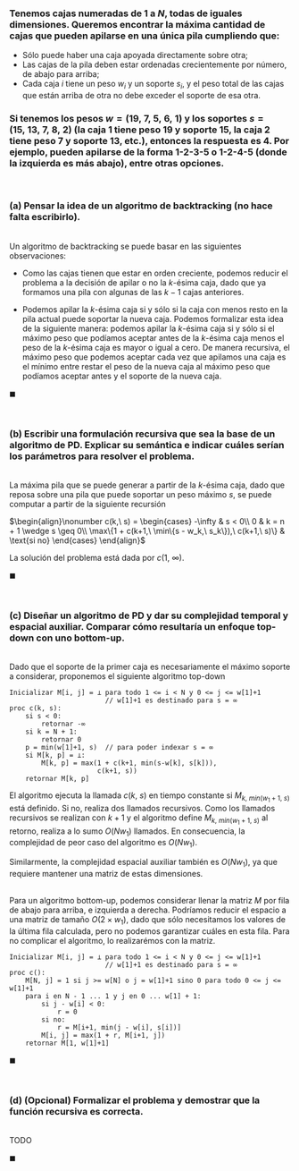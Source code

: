 
### Tenemos cajas numeradas de $1$ a $N$, todas de iguales dimensiones. Queremos encontrar la máxima cantidad de cajas que pueden apilarse en una única pila cumpliendo que:

- Sólo puede haber una caja apoyada directamente sobre otra;
- Las cajas de la pila deben estar ordenadas crecientemente por número, de abajo para arriba;
- Cada caja $i$ tiene un peso $w_i$ y un soporte $s_i$, y el peso total de las cajas que están arriba de otra no debe exceder el soporte de esa otra.

### Si tenemos los pesos $w = (19,\ 7,\ 5,\ 6,\ 1)$ y los soportes $s = (15,\ 13,\ 7,\ 8,\ 2)$ (la caja $1$ tiene peso $19$ y soporte $15$, la caja $2$ tiene peso $7$ y soporte $13$, etc.), entonces la respuesta es $4$. Por ejemplo, pueden apilarse de la forma $1$-$2$-$3$-$5$ o $1$-$2$-$4$-$5$ (donde la izquierda es más abajo), entre otras opciones.

<br>

### (a) Pensar la idea de un algoritmo de backtracking (no hace falta escribirlo).

\
Un algoritmo de backtracking se puede basar en las siguientes observaciones:

- Como las cajas tienen que estar en orden creciente, podemos reducir el problema a la decisión de apilar o no la $k$-ésima caja, dado que ya formamos una pila con algunas de las $k-1$ cajas anteriores. 

- Podemos apilar la $k$-ésima caja si y sólo si la caja con menos resto en la pila actual puede soportar la nueva caja. Podemos formalizar esta idea de la siguiente manera: podemos apilar la $k$-ésima caja si y sólo si el máximo peso que podíamos aceptar antes de la $k$-ésima caja menos el peso de la $k$-ésima caja es mayor o igual a cero. De manera recursiva, el máximo peso que podemos aceptar cada vez que apilamos una caja es el mínimo entre restar el peso de la nueva caja al máximo peso que podíamos aceptar antes y el soporte de la nueva caja.

$\blacksquare$


<br>

### (b) Escribir una formulación recursiva que sea la base de un algoritmo de PD. Explicar su semántica e indicar cuáles serían los parámetros para resolver el problema.

\
La máxima pila que se puede generar a partir de la $k$-ésima caja, dado que reposa sobre una pila que puede soportar un peso máximo $s$, se puede computar a partir de la siguiente recursión

$\begin{align}\nonumber
    c(k,\ s) = 
    \begin{cases}
        -\infty & s < 0\\
        0 & k = n + 1 \wedge s \geq 0\\
        \max\{1 + c(k+1,\ \min\{s - w_k,\ s_k\}),\ c(k+1,\ s)\} & \text{si no}
    \end{cases} 
\end{align}$

La solución del problema está dada por $c(1,\ \infty)$.

$\blacksquare$


<br>

### (c) Diseñar un algoritmo de PD y dar su complejidad temporal y espacial auxiliar. Comparar cómo resultaría un enfoque top-down con uno bottom-up.

\
Dado que el soporte de la primer caja es necesariamente el máximo soporte a considerar, proponemos el siguiente algoritmo top-down

```
Inicializar M[i, j] = ⊥ para todo 1 <= i < N y 0 <= j <= w[1]+1  
                        // w[1]+1 es destinado para s = ∞
proc c(k, s):
    si s < 0:
        retornar -∞
    si k = N + 1:
        retornar 0
    p = min(w[1]+1, s)  // para poder indexar s = ∞
    si M[k, p] = ⊥:
        M[k, p] = max(1 + c(k+1, min(s-w[k], s[k])),
                      c(k+1, s))
    retornar M[k, p]
```

El algoritmo ejecuta la llamada $c(k,\ s)$ en tiempo constante si $M_{k,\ min(w_1 + 1,\ s)}$ está definido. Si no, realiza dos llamados recursivos. Como los llamados recursivos se realizan con $k + 1$ y el algoritmo define $M_{k,\ min(w_1 + 1,\ s)}$ al retorno, realiza a lo sumo $O(Nw_1)$ llamados. En consecuencia, la complejidad de peor caso del algoritmo es $O(Nw_1)$. 

Similarmente, la complejidad espacial auxiliar también es $O(Nw_1)$, ya que requiere mantener una matriz de estas dimensiones.

\
Para un algoritmo bottom-up, podemos considerar llenar la matriz $M$ por fila de abajo para arriba, e izquierda a derecha. Podríamos reducir el espacio a una matriz de tamaño $O(2 \times w_1)$, dado que sólo necesitamos los valores de la última fila calculada, pero no podemos garantizar cuáles en esta fila. Para no complicar el algoritmo, lo realizarémos con la matriz.


```
Inicializar M[i, j] = ⊥ para todo 1 <= i < N y 0 <= j <= w[1]+1  
                        // w[1]+1 es destinado para s = ∞
proc c():
    M[N, j] = 1 si j >= w[N] o j = w[1]+1 sino 0 para todo 0 <= j <= w[1]+1
    para i en N - 1 ... 1 y j en 0 ... w[1] + 1:
        si j - w[i] < 0:
            r = 0
        si no:
            r = M[i+1, min(j - w[i], s[i])]
        M[i, j] = max(1 + r, M[i+1, j])
    retornar M[1, w[1]+1]
```

$\blacksquare$


<br>

### (d) (Opcional) Formalizar el problema y demostrar que la función recursiva es correcta.

\
TODO

$\blacksquare$

